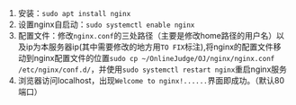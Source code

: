 1. 安装：`sudo apt install nginx`
2. 设置nginx自启动：`sudo systemctl enable nginx`
3. 配置文件：修改`nginx.conf`的三处路径（主要是修改home路径的用户名）以及ip为本服务器ip(其中需要修改的地方用`TO FIX`标注),将nginx的配置文件移动到nginx配置文件的位置`sudo cp ~/OnlineJudge/OJ/nginx/nginx.conf /etc/nginx/conf.d/`，并使用`sudo systemctl restart nginx`重启nginx服务
4. 浏览器访问localhost，出现`Welcome to nginx!......`界面即成功。（默认80端口）